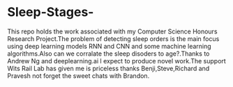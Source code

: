# Sleep-Stages-
This repo holds the work associated with my Computer Science Honours Research Project.The problem of detecting sleep orders is the main focus using deep learning models RNN and CNN and some machine learning algorithms.Also can we corralate the sleep disoders to age?.Thanks to Andrew Ng and deeplearning.ai l expect to produce novel work.The support Wits Rail Lab has given me is priceless thanks Benji,Steve,Richard and Pravesh not forget the sweet chats with Brandon.
